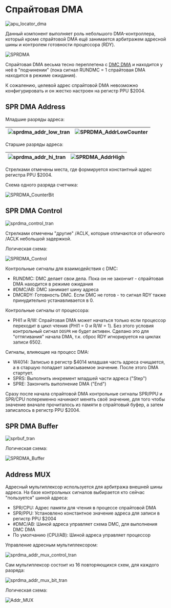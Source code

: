 # Спрайтовая DMA

![apu_locator_dma](/BreakingNESWiki/imgstore/apu/apu_locator_dma.jpg)

Данный компонент выполняет роль небольшого DMA-контроллера, который кроме спрайтовой DMA ещё занимается арбитражем адресной шины и контролем готовности процессора (RDY).

![SPRDMA](/BreakingNESWiki/imgstore/apu/SPRDMA.jpg)

Спрайтовая DMA весьма тесно переплетена с [DMC DMA](dpcm.md) и находится у неё в "подчинении" (пока сигнал RUNDMC = 1 спрайтовая DMA находится в режиме ожидания).

К сожалению, целевой адрес спрайтовой DMA невозможно конфигурировать и он жестко настроен на регистр PPU $2004.

## SPR DMA Address

Младшие разряды адреса:

|![sprdma_addr_low_tran](/BreakingNESWiki/imgstore/apu/sprdma_addr_low_tran.jpg)|![SPRDMA_AddrLowCounter](/BreakingNESWiki/imgstore/apu/SPRDMA_AddrLowCounter.jpg)|
|---|---|

Старшие разряды адреса:

|![sprdma_addr_hi_tran](/BreakingNESWiki/imgstore/apu/sprdma_addr_hi_tran.jpg)|![SPRDMA_AddrHigh](/BreakingNESWiki/imgstore/apu/SPRDMA_AddrHigh.jpg)|
|---|---|

Стрелками отмечены места, где формируется константный адрес регистра PPU $2004.

Схема одного разряда счетчика:

![SPRDMA_CounterBit](/BreakingNESWiki/imgstore/apu/SPRDMA_CounterBit.jpg)

## SPR DMA Control

![sprdma_control_tran](/BreakingNESWiki/imgstore/apu/sprdma_control_tran.jpg)

Стрелками отмечены "другие" /ACLK, которые отличаются от обычного /ACLK небольшой задержкой.

Логическая схема:

![SPRDMA_Control](/BreakingNESWiki/imgstore/apu/SPRDMA_Control.jpg)

Контрольные сигналы для взаимодействия с DMC:
- RUNDMC: DMC делает свои дела. Пока он не закончит - спрайтовая DMA находится в режиме ожидания
- #DMC/AB: DMC занимает шину адреса
- DMCRDY: Готовность DMC. Если DMC не готов - то сигнал RDY также принудительно устанавливается в 0.

Контрольные сигналы от процессора:
- PHI1 и R/W: Спрайтовая DMA может начаться только если процессор переходит в цикл чтения (PHI1 = 0 и R/W = 1). Без этого условия контрольный сигнал `DOSPR` не будет активен. Сделано это для "оттягивания" начала DMA, т.к. сброс RDY игнорируется на циклах записи 6502.

Сигналы, влияющие на процесс DMA:
- W4014: Записью в регистр $4014 младшая часть адреса очищается, а в старшую попадает записываемое значение. После этого DMA стартует.
- SPRS: Выполнить инкремент младшей части адреса ("Step")
- SPRE: Закончить выполнение DMA ("End")

Сразу после начала спрайтовой DMA контрольные сигналы SPR/PPU и SPR/CPU попеременно начинают менять своё значение, для того чтобы значение вначале прочиталось из памяти в спрайтовый буфер, а затем записалось в регистр PPU $2004.

## SPR DMA Buffer

![sprbuf_tran](/BreakingNESWiki/imgstore/apu/sprbuf_tran.jpg)

Логическая схема:

![SPRDMA_Buffer](/BreakingNESWiki/imgstore/apu/SPRDMA_Buffer.jpg)

## Address MUX

Адресный мультиплексор используется для арбитража внешней шины адреса. На базе контрольных сигналов выбирается кто сейчас "пользуется" шиной адреса:

- SPR/CPU: Адрес памяти для чтения в процессе спрайтовой DMA
- SPR/PPU: Установлено константное значение адреса для записи в регистр PPU $2004
- #DMC/AB: Шиной адреса управляет схема DMC, для выполнения DMC DMA
- По умолчанию (CPU/AB): Шиной адреса управляет процессор

Управление адресным мультиплексором:

![sprdma_addr_mux_control_tran](/BreakingNESWiki/imgstore/apu/sprdma_addr_mux_control_tran.jpg)

Сам мультиплексор состоит из 16 повторяющихся схем, для каждого разряда:

![sprdma_addr_mux_bit_tran](/BreakingNESWiki/imgstore/apu/sprdma_addr_mux_bit_tran.jpg)

Логическая схема:

![Addr_MUX](/BreakingNESWiki/imgstore/apu/Addr_MUX.jpg)
